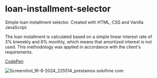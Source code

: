 # loan-installment-selector
Simple loan installment selector. Created with HTML, CSS and Vanilla JavaScript.

The loan installment is calculated based on a simple linear interest rate of 3% biweekly and 6% monthly, which means that amortized interest is not used. This methodology was applied in accordance with the client's requirements.


[CodePen](https://codepen.io/idequel-bernabel/pen/GRQddOK)

![Screenshot_16-8-2024_225514_prestamos solufime com](https://github.com/user-attachments/assets/f3ab8fc7-8282-4f81-902f-c23c5b869267)

